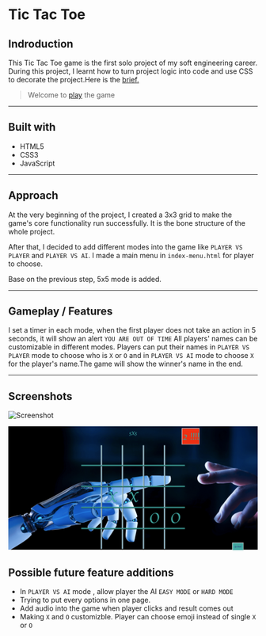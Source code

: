 # Tic Tac Toe
## Indroduction

This Tic Tac Toe game is the first solo project of my soft engineering career. During this project, I learnt how to turn project logic into code and use CSS to decorate the project.Here is the [brief.](https://gist.github.com/wofockham/8e959d5cfe7d120f1157)
>Welcome to [play](https://ethangaoo.github.io/Tic-Tac-Toe-Project/index-menu.html) the game

---------------------------------------------------------------
## Built with

* HTML5
* CSS3
* JavaScript

---------------------------------------------------------------

## Approach

At the very beginning of the project, I created a 3x3 grid to make the game's core functionality run successfully. It is the bone structure of the whole project.

After that, I decided to add different modes into the game like `PLAYER VS PLAYER` and `PLAYER VS AI`. I made a main menu in `index-menu.html` for player to choose.

Base on the previous step, 5x5 mode is added.

---------------------------------------------------------------

## Gameplay / Features

I set a timer in each mode, when the first player does not take an action in 5 seconds, it will show an alert `YOU ARE OUT OF TIME`
All players' names can be customizable in different modes. Players can put their names in `PLAYER VS PLAYER` mode to choose who is `X` or `O` and in `PLAYER VS AI` mode to choose `X` for the player's name.The game will show the winner's name in the end.

---------------------------------------------------------------

## Screenshots

![Screenshot](./Screen%20Shot%202022-06-23%20at%2011.46.34%20am.png)

![Screenshot](./Screen%20Shot%202022-06-23%20at%2011.46.51%20am.png)

## Possible future feature additions

* In `PLAYER VS AI` mode , allow player the AI `EASY MODE` or `HARD MODE`
* Trying to put every options in one page.
* Add audio into the game when player clicks and result comes out
* Making `X` and `O` customizble. Player can choose emoji instead of single `X` or `O`
